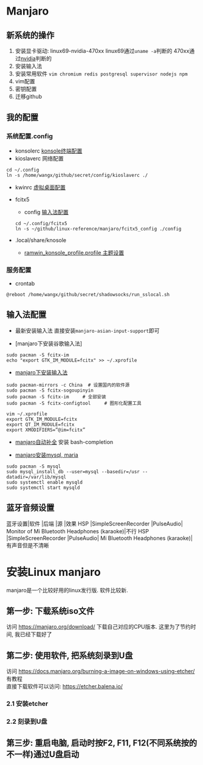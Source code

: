 # Manjaro

## 新系统的操作
1. 安装显卡驱动: linux69-nvidia-470xx
linux69通过`uname -a`判断的
470xx通过[nvidia](https://www.nvidia.cn/drivers/unix/)判断的
2. 安装输入法
3. 安装常用软件 `vim chromium redis postgresql supervisor nodejs npm`
4. vim配置
5. 密钥配置
7. 迁移github

## 我的配置

### 系统配置.config
* konsolerc [konsole终端配置](./konsolerc)
* kioslaverc 网络配置
```
cd ~/.config
ln -s /home/wangx/github/secret/config/kioslaverc ./
```
* kwinrc  [虚拟桌面配置](./kwinrc)
* fcitx5
    * config [输入法配置](./fcitx_config)
    ```
    cd ~/.config/fcitx5
    ln -s ~/github/linux-reference/manjaro/fcitx5_config ./config
    ```

* .local/share/knosole
    * [ramwin_konsole_profile.profile 主题设置](./ramwin_konsole_profile.profile)

### 服务配置
* crontab
```
@reboot /home/wangx/github/secret/shadowsocks/run_sslocal.sh
```

## 输入法配置
* 最新安装输入法
直接安装`manjaro-asian-input-support`即可

* [manjaro下安装谷歌输入法]
```
sudo pacman -S fcitx-im
echo "export GTK_IM_MODULE=fcitx" >> ~/.xprofile
```

* [manjaro下安装输入法](https://www.jianshu.com/p/d7c8f29be182)  

```
sudo pacman-mirrors -c China  # 设置国内的软件源
sudo pacman -S fcitx-sogoupinyin
sudo pacman -S fcitx-im     # 全部安装
sudo pacman -S fcitx-configtool     # 图形化配置工具

vim ~/.xprofile
export GTK_IM_MODULE=fcitx
export QT_IM_MODULE=fcitx
export XMODIFIERS=”@im=fcitx”
```


* [manjaro自动补全](https://forum.manjaro.org/t/git-missing-bash-completion/5939)
安装 bash-completion

* [manjaro安装mysql, maria](https://forum.manjaro.org/t/install-apache-mariadb-php-lamp-2016/1243)
```
sudo pacman -S mysql
sudo mysql_install_db --user=mysql --basedir=/usr --datadir=/var/lib/mysql
sudo systemctl enable mysqld
sudo systemctl start mysqld
```

## 蓝牙音频设置
蓝牙设置|软件                 |后端      |源  |效果
HSP     |SimpleScreenRecorder |PulseAudio| Monitor of Mi Bluetooth Headphones (karaoke)|不行
HSP     |SimpleScreenRecorder |PulseAudio| Mi Bluetooth Headphones (karaoke)|有声音但是不清晰

# 安装Linux manjaro
manjaro是一个比较好用的linux发行版. 软件比较新.

## 第一步: 下载系统iso文件
访问 https://manjaro.org/download/ 下载自己对应的CPU版本.
这里为了节约时间, 我已经下载好了

## 第二步: 使用软件, 把系统刻录到U盘
访问 https://docs.manjaro.org/burning-a-image-on-windows-using-etcher/ 有教程  
直接下载软件可以访问: https://etcher.balena.io/  

### 2.1 安装etcher

### 2.2 刻录到U盘

## 第三步: 重启电脑, 启动时按F2, F11, F12(不同系统按的不一样)通过U盘启动
